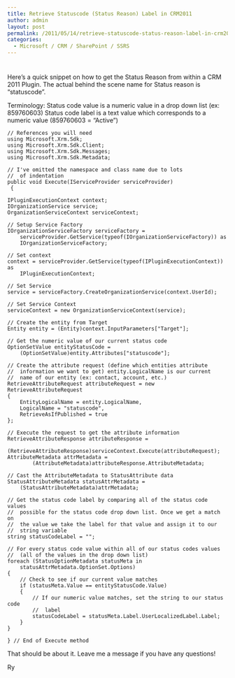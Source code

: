 ```yaml
---
title: Retrieve Statuscode (Status Reason) Label in CRM2011
author: admin
layout: post
permalink: /2011/05/14/retrieve-statuscode-status-reason-label-in-crm2011/
categories:
  - Microsoft / CRM / SharePoint / SSRS
---
```

#

Here’s a quick snippet on how to get the Status Reason from within a CRM 2011 Plugin. The actual behind the scene name for Status reason is “statuscode”.

Terminology:
Status code value is a numeric value in a drop down list (ex: 859760603)
Status code label is a text value which corresponds to a numeric value (859760603 = “Active”)

    // References you will need
    using Microsoft.Xrm.Sdk;
    using Microsoft.Xrm.Sdk.Client;
    using Microsoft.Xrm.Sdk.Messages;
    using Microsoft.Xrm.Sdk.Metadata;
    
    // I've omitted the namespace and class name due to lots
    //  of indentation
    public void Execute(IServiceProvider serviceProvider)
     {
    
    IPluginExecutionContext context;
    IOrganizationService service;
    OrganizationServiceContext serviceContext;
    
    // Setup Service Factory
    IOrganizationServiceFactory serviceFactory =
        serviceProvider.GetService(typeof(IOrganizationServiceFactory)) as
        IOrganizationServiceFactory;
    
    // Set context
    context = serviceProvider.GetService(typeof(IPluginExecutionContext)) as
        IPluginExecutionContext;
    
    // Set Service
    service = serviceFactory.CreateOrganizationService(context.UserId);
    
    // Set Service Context
    serviceContext = new OrganizationServiceContext(service);
    
    // Create the entity from Target
    Entity entity = (Entity)context.InputParameters["Target"];
    
    // Get the numeric value of our current status code
    OptionSetValue entityStatusCode =
        (OptionSetValue)entity.Attributes["statuscode"];
    
    // Create the attribute request (define which entities attribute
    //  information we want to get) entity.LogicalName is our current
    //  name of our entity (ex: contact, account, etc.)
    RetrieveAttributeRequest attributeRequest = new RetrieveAttributeRequest
    {
        EntityLogicalName = entity.LogicalName,
        LogicalName = "statuscode",
        RetrieveAsIfPublished = true
    };
    
    // Execute the request to get the attribute information
    RetrieveAttributeResponse attributeResponse =
        (RetrieveAttributeResponse)serviceContext.Execute(attributeRequest);
    AttributeMetadata attrMetadata =
            (AttributeMetadata)attributeResponse.AttributeMetadata;
    
    // Cast the AttributeMetadata to StatusAttribute data
    StatusAttributeMetadata statusAttrMetadata =
        (StatusAttributeMetadata)attrMetadata;
    
    // Get the status code label by comparing all of the status code values
    //  possible for the status code drop down list. Once we get a match on
    //  the value we take the label for that value and assign it to our
    //  string variable
    string statusCodeLabel = "";
    
    // For every status code value within all of our status codes values
    //  (all of the values in the drop down list)
    foreach (StatusOptionMetadata statusMeta in
        statusAttrMetadata.OptionSet.Options)
    {
        // Check to see if our current value matches
        if (statusMeta.Value == entityStatusCode.Value)
        {
            // If our numeric value matches, set the string to our status code
            //  label
            statusCodeLabel = statusMeta.Label.UserLocalizedLabel.Label;
        }
    }
    
    } // End of Execute method

That should be about it. Leave me a message if you have any questions!

Ry
